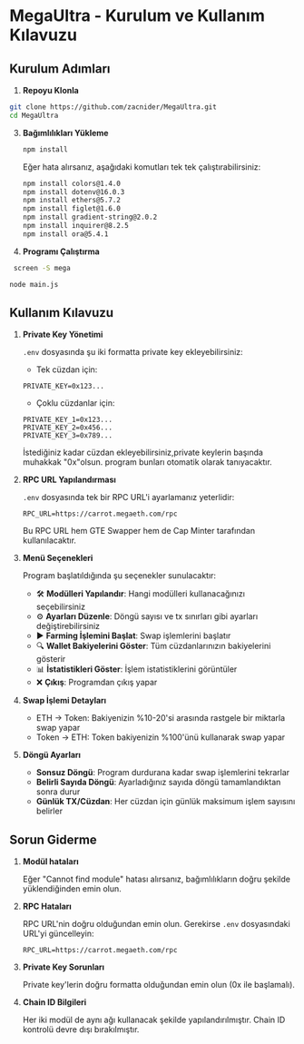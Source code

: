 # MegaUltra - Kurulum ve Kullanım Kılavuzu

## Kurulum Adımları

1. **Repoyu Klonla**
```bash
git clone https://github.com/zacnider/MegaUltra.git
cd MegaUltra
 ```

3. **Bağımlılıkları Yükleme**
  
   ```bash
   npm install
   ```

   Eğer hata alırsanız, aşağıdaki komutları tek tek çalıştırabilirsiniz:
   ```bash
   npm install colors@1.4.0
   npm install dotenv@16.0.3
   npm install ethers@5.7.2
   npm install figlet@1.6.0
   npm install gradient-string@2.0.2
   npm install inquirer@8.2.5
   npm install ora@5.4.1
   ```

4. **Programı Çalıştırma**
  ```bash
   screen -S mega
   ```

   ```bash
   node main.js
   ```

## Kullanım Kılavuzu

1. **Private Key Yönetimi**

   `.env` dosyasında şu iki formatta private key ekleyebilirsiniz:
   
   - Tek cüzdan için:
   ```
   PRIVATE_KEY=0x123...
   ```
   
   - Çoklu cüzdanlar için:
   ```
   PRIVATE_KEY_1=0x123...
   PRIVATE_KEY_2=0x456...
   PRIVATE_KEY_3=0x789...
   ```
   
   İstediğiniz kadar cüzdan ekleyebilirsiniz,private keylerin başında muhakkak "0x"olsun. program bunları otomatik olarak tanıyacaktır.

2. **RPC URL Yapılandırması**

   `.env` dosyasında tek bir RPC URL'i ayarlamanız yeterlidir:
   ```
   RPC_URL=https://carrot.megaeth.com/rpc
   ```
   
   Bu RPC URL hem GTE Swapper hem de Cap Minter tarafından kullanılacaktır.

2. **Menü Seçenekleri**

   Program başlatıldığında şu seçenekler sunulacaktır:
   
   - 🛠️ **Modülleri Yapılandır**: Hangi modülleri kullanacağınızı seçebilirsiniz
   - ⚙️ **Ayarları Düzenle**: Döngü sayısı ve tx sınırları gibi ayarları değiştirebilirsiniz
   - ▶️ **Farming İşlemini Başlat**: Swap işlemlerini başlatır
   - 🔍 **Wallet Bakiyelerini Göster**: Tüm cüzdanlarınızın bakiyelerini gösterir
   - 📊 **İstatistikleri Göster**: İşlem istatistiklerini görüntüler
   - ❌ **Çıkış**: Programdan çıkış yapar

3. **Swap İşlemi Detayları**

   - ETH -> Token: Bakiyenizin %10-20'si arasında rastgele bir miktarla swap yapar
   - Token -> ETH: Token bakiyenizin %100'ünü kullanarak swap yapar

4. **Döngü Ayarları**

   - **Sonsuz Döngü**: Program durdurana kadar swap işlemlerini tekrarlar
   - **Belirli Sayıda Döngü**: Ayarladığınız sayıda döngü tamamlandıktan sonra durur
   - **Günlük TX/Cüzdan**: Her cüzdan için günlük maksimum işlem sayısını belirler

## Sorun Giderme

1. **Modül hataları**
   
   Eğer "Cannot find module" hatası alırsanız, bağımlılıkların doğru şekilde yüklendiğinden emin olun.
   
2. **RPC Hataları**
   
   RPC URL'nin doğru olduğundan emin olun. Gerekirse `.env` dosyasındaki URL'yi güncelleyin:
   ```
   RPC_URL=https://carrot.megaeth.com/rpc
   ```
   
3. **Private Key Sorunları**
   
   Private key'lerin doğru formatta olduğundan emin olun (0x ile başlamalı).
   
4. **Chain ID Bilgileri**
   
   Her iki modül de aynı ağı kullanacak şekilde yapılandırılmıştır. Chain ID kontrolü devre dışı bırakılmıştır.
